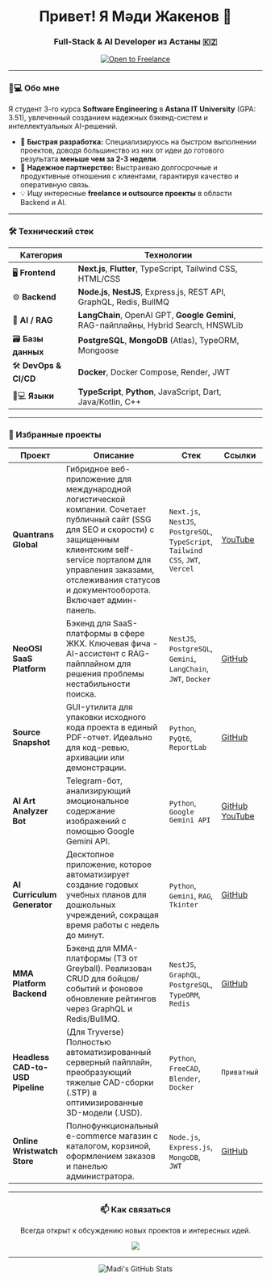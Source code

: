 <div id="header" align="center">
<h1>
Привет! Я Мәди Жакенов 👋
</h1>
<h3>Full-Stack & AI Developer из Астаны 🇰🇿</h3>
<a href="https://docs.google.com/document/d/1chu716GI-NsZyMfckx6H8OXzyr3X_K1PWMb5mZ6Wp9I/edit?tab=t.0">
<img src="https://img.shields.io/badge/-Open%20to%20Freelance%20&%20Outsource-brightgreen?style=for-the-badge&logo=github" alt="Open to Freelance"/>
</a>
</div>

---

### 👨💻 Обо мне

Я студент 3-го курса **Software Engineering** в **Astana IT University** (GPA: 3.51), увлеченный созданием надежных бэкенд-систем и интеллектуальных AI-решений.

- 🚀 **Быстрая разработка:** Специализируюсь на быстром выполнении проектов, доводя большинство из них от идеи до готового результата **меньше чем за 2-3 недели**.
- 🤝 **Надежное партнерство:** Выстраиваю долгосрочные и продуктивные отношения с клиентами, гарантируя качество и оперативную связь.
- 💡 Ищу интересные **freelance и outsource проекты** в области Backend и AI.

---

### 🛠️ Технический стек

| Категория | Технологии |
|---|---|
| 🖥️ **Frontend** | **Next.js**, **Flutter**, TypeScript, Tailwind CSS, HTML/CSS |
| ⚙️ **Backend** | **Node.js**, **NestJS**, Express.js, REST API, GraphQL, Redis, BullMQ |
| 🧠 **AI / RAG** | **LangChain**, OpenAI GPT, **Google Gemini**, RAG-пайплайны, Hybrid Search, HNSWLib |
| 🗃️ **Базы данных** | **PostgreSQL**, **MongoDB** (Atlas), TypeORM, Mongoose |
| 🛠️ **DevOps & CI/CD** | **Docker**, Docker Compose, Render, JWT |
| 👨💻 **Языки** | **TypeScript**, **Python**, JavaScript, Dart, Java/Kotlin, C++ |

---

### 📂 Избранные проекты

| Проект | Описание | Стек | Ссылки |
|---|---|---|---|
| **Quantrans Global** | Гибридное веб-приложение для международной логистической компании. Сочетает публичный сайт (SSG для SEO и скорости) с защищенным клиентским self-service порталом для управления заказами, отслеживания статусов и документооборота. Включает админ-панель. | `Next.js`, `NestJS`, `PostgreSQL`, `TypeScript`, `Tailwind CSS`, `JWT`, `Vercel` | [YouTube](https://youtu.be/2EjVVNnth-g?si=v4gcTC7dAr4ul2xV) |
| **NeoOSI SaaS Platform** | Бэкенд для SaaS-платформы в сфере ЖКХ. Ключевая фича - AI-ассистент с RAG-пайплайном для решения проблемы нестабильности поиска. | `NestJS`, `PostgreSQL`, `Gemini`, `LangChain`, `JWT`, `Docker` | [GitHub](https://github.com/MadiZhakenov/neo-osi-backend) |
| **Source Snapshot** | GUI-утилита для упаковки исходного кода проекта в единый PDF-отчет. Идеально для код-ревью, архивации или демонстрации. | `Python`, `PyQt6`, `ReportLab` | [GitHub](https://github.com/MadiZhakenov/source-snapshot) |
| **AI Art Analyzer Bot** | Telegram-бот, анализирующий эмоциональное содержание изображений с помощью Google Gemini API. | `Python`, `Google Gemini API` | [GitHub](https://github.com/MadiZhakenov/ai-art-analyzer) <br/> [YouTube](https://youtube.com/shorts/U31Z49a0u_w?si=RmWG-MHy4j2NxfF) |
| **AI Curriculum Generator** | Десктопное приложение, которое автоматизирует создание годовых учебных планов для дошкольных учреждений, сокращая время работы с недель до минут. | `Python`, `Gemini`, `RAG`, `Tkinter` | [GitHub](https://github.com/MadiZhakenov/ai-curriculum-generator) |
| **MMA Platform Backend** | Бэкенд для MMA-платформы (ТЗ от Greyball). Реализован CRUD для бойцов/событий и фоновое обновление рейтингов через GraphQL и Redis/BullMQ. | `NestJS`, `GraphQL`, `PostgreSQL`, `TypeORM`, `Redis` | [GitHub](https://github.com/MadiZhakenov/mma-platform-backend) |
| **Headless CAD-to-USD Pipeline** | (Для Tryverse) Полностью автоматизированный серверный пайплайн, преобразующий тяжелые CAD-сборки (.STP) в оптимизированные 3D-модели (.USD). | `Python`, `FreeCAD`, `Blender`, `Docker` | `Приватный` |
| **Online Wristwatch Store** | Полнофункциональный e-commerce магазин с каталогом, корзиной, оформлением заказов и панелью администратора. | `Node.js`, `Express.js`, `MongoDB`, `JWT` | [GitHub](https://github.com/MadiZhakenov/online-wristwatch-store) |


---

<div align="center">

### 📫 Как связаться

Всегда открыт к обсуждению новых проектов и интересных идей.

<p>
  <a href="https://t.me/MadishkaShishka"><img src="https://img.shields.io/badge/Telegram-2CA5E0?&style=for-the-badge&logo=telegram&logoColor=white" /></a>
</p>

</div>

---
<p align="center">
<img src="https://github-readme-stats.vercel.app/api?username=MadiZhakenov&show_icons=true&theme=tokyonight&rank_icon=github&count_private=true" alt="Madi's GitHub Stats"/>
</p>
